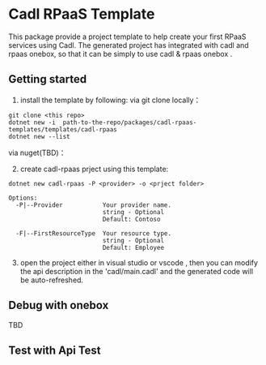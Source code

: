 # Cadl RPaaS Template

This package provide a project template to help create your first RPaaS services using Cadl. The generated project has integrated with cadl and rpaas onebox, so that it can be simply to use cadl & rpaas onebox .

## Getting started

1. install the template by following:
via git clone locally：
```
git clone <this repo>
dotnet new -i  path-to-the-repo/packages/cadl-rpaas-templates/templates/cadl-rpaas
dotnet new --list
```
via nuget(TBD)：

2. create cadl-rpaas prject using this template:
```
dotnet new cadl-rpaas -P <provider> -o <prject folder>

Options:
  -P|--Provider           Your provider name.
                          string - Optional
                          Default: Contoso

  -F|--FirstResourceType  Your resource type.
                          string - Optional
                          Default: Employee

```

3. open the project either in visual studio or vscode , then you can modify the api description in the 'cadl/main.cadl' and the generated code will be auto-refreshed.


## Debug with onebox
TBD

## Test with Api Test




